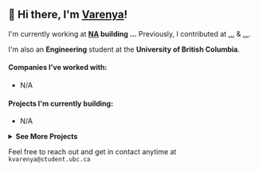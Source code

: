 ## 👋 Hi there, I'm [Varenya](kvarenya.github.io)!

I'm currently working at **[NA](...) building ...** Previously, I contributed at [...](...) & [...](...).

I'm also an **Engineering** student at the **University of British Columbia**.

#### Companies I've worked with:
- N/A

#### Projects I'm currently building:
- N/A

<details>
<summary><b>See More Projects</b></summary>

#### 2024
- N/A

#### 2023
- N/A
- 🎨 [Thing](https://googl.com) - Description

#### 2022 and beyond...
- N/A
</details>

</details>

Feel free to reach out and get in contact anytime at `kvarenya@student.ubc.ca`
